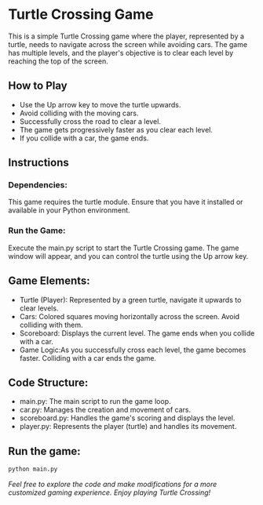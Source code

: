 # Turtle Crossing Game

This is a simple Turtle Crossing game where the player, represented by a turtle, needs to navigate across the screen while avoiding cars. The game has multiple levels, and the player's objective is to clear each level by reaching the top of the screen.

## How to Play
- Use the Up arrow key to move the turtle upwards.
- Avoid colliding with the moving cars.
- Successfully cross the road to clear a level.
- The game gets progressively faster as you clear each level.
- If you collide with a car, the game ends.

## Instructions
### Dependencies: 
This game requires the turtle module. Ensure that you have it installed or available in your Python environment.

### Run the Game: 
Execute the main.py script to start the Turtle Crossing game. The game window will appear, and you can control the turtle using the Up arrow key.

## Game Elements:
- Turtle (Player): Represented by a green turtle, navigate it upwards to clear levels.
- Cars: Colored squares moving horizontally across the screen. Avoid colliding with them.
- Scoreboard: Displays the current level. The game ends when you collide with a car.
- Game Logic:As you successfully cross each level, the game becomes faster. Colliding with a car ends the game.

## Code Structure:
- main.py: The main script to run the game loop.
- car.py: Manages the creation and movement of cars.
- scoreboard.py: Handles the game's scoring and displays the level.
- player.py: Represents the player (turtle) and handles its movement.


## Run the game:
```bash
python main.py
```

*Feel free to explore the code and make modifications for a more customized gaming experience. Enjoy playing Turtle Crossing!*